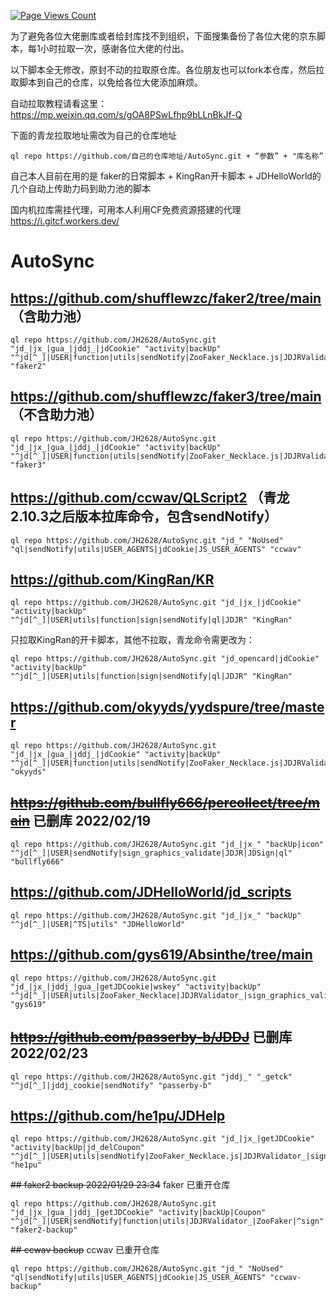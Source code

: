 [![Page Views Count](https://badges.toozhao.com/badges/01FVFWHTPMF5JQEWK1AW75VNAE/green.svg)](https://badges.toozhao.com/stats/01FVFWHTPMF5JQEWK1AW75VNAE "Get your own page views count badge on badges.toozhao.com")

为了避免各位大佬删库或者给封库找不到组织，下面搜集备份了各位大佬的京东脚本，每1小时拉取一次，感谢各位大佬的付出。

以下脚本全无修改，原封不动的拉取原仓库。各位朋友也可以fork本仓库，然后拉取脚本到自己的仓库，以免给各位大佬添加麻烦。

自动拉取教程请看这里： https://mp.weixin.qq.com/s/gOA8PSwLfhp9bLLnBkJf-Q

下面的青龙拉取地址需改为自己的仓库地址

    ql repo https://github.com/自己的仓库地址/AutoSync.git + “参数” + "库名称”

自己本人目前在用的是 faker的日常脚本 + KingRan开卡脚本 + JDHelloWorld的几个自动上传助力码到助力池的脚本

国内机拉库需挂代理，可用本人利用CF免费资源搭建的代理 https://i.gitcf.workers.dev/

# AutoSync

## https://github.com/shufflewzc/faker2/tree/main （含助力池）

    ql repo https://github.com/JH2628/AutoSync.git "jd_|jx_|gua_|jddj_|jdCookie" "activity|backUp" "^jd[^_]|USER|function|utils|sendNotify|ZooFaker_Necklace.js|JDJRValidator_|sign_graphics_validate|ql|JDSignValidator|magic|depend|h5sts" "faker2"

## https://github.com/shufflewzc/faker3/tree/main （不含助力池）

    ql repo https://github.com/JH2628/AutoSync.git "jd_|jx_|gua_|jddj_|jdCookie" "activity|backUp" "^jd[^_]|USER|function|utils|sendNotify|ZooFaker_Necklace.js|JDJRValidator_|sign_graphics_validate|ql|JDSignValidator" "faker3"

## https://github.com/ccwav/QLScript2 （青龙2.10.3之后版本拉库命令，包含sendNotify）

    ql repo https://github.com/JH2628/AutoSync.git "jd_" "NoUsed" "ql|sendNotify|utils|USER_AGENTS|jdCookie|JS_USER_AGENTS" "ccwav"

## https://github.com/KingRan/KR

    ql repo https://github.com/JH2628/AutoSync.git "jd_|jx_|jdCookie" "activity|backUp" "^jd[^_]|USER|utils|function|sign|sendNotify|ql|JDJR" "KingRan"

只拉取KingRan的开卡脚本，其他不拉取，青龙命令需更改为：

    ql repo https://github.com/JH2628/AutoSync.git "jd_opencard|jdCookie" "activity|backUp" "^jd[^_]|USER|utils|function|sign|sendNotify|ql|JDJR" "KingRan"

## https://github.com/okyyds/yydspure/tree/master

    ql repo https://github.com/JH2628/AutoSync.git "jd_|jx_|gua_|jddj_|jdCookie" "activity|backUp" "^jd[^_]|USER|function|utils|sendNotify|ZooFaker_Necklace.js|JDJRValidator_|sign_graphics_validate|ql|JDSignValidator" "okyyds"
    
## ~~https://github.com/bullfly666/percollect/tree/main~~ 已删库 2022/02/19

    ql repo https://github.com/JH2628/AutoSync.git "jd_|jx_" "backUp|icon" "^jd[^_]|USER|sendNotify|sign_graphics_validate|JDJR|JDSign|ql" "bullfly666"

## https://github.com/JDHelloWorld/jd_scripts

    ql repo https://github.com/JH2628/AutoSync.git "jd_|jx_" "backUp" "^jd[^_]|USER|^TS|utils" "JDHelloWorld"

## https://github.com/gys619/Absinthe/tree/main

    ql repo https://github.com/JH2628/AutoSync.git "jd_|jx_|jddj_|gua_|getJDCookie|wskey" "activity|backUp" "^jd[^_]|USER|utils|ZooFaker_Necklace|JDJRValidator_|sign_graphics_validate|jddj_cookie|function|ql|magic|JDJR|JD" "gys619"

## ~~https://github.com/passerby-b/JDDJ~~ 已删库 2022/02/23

    ql repo https://github.com/JH2628/AutoSync.git "jddj_" "_getck" "^jd[^_]|jddj_cookie|sendNotify" "passerby-b"

## https://github.com/he1pu/JDHelp

    ql repo https://github.com/JH2628/AutoSync.git "jd_|jx_|getJDCookie" "activity|backUp|jd_delCoupon" "^jd[^_]|USER|utils|sendNotify|ZooFaker_Necklace.js|JDJRValidator_|sign_graphics_validate" "he1pu"

~~## faker2 backup 2022/01/29 23:34~~ faker 已重开仓库

    ql repo https://github.com/JH2628/AutoSync.git "jd_|jx_|gua_|jddj_|getJDCookie" "activity|backUp|Coupon" "^jd[^_]|USER|sendNotify|function|utils|JDJRValidator_|ZooFaker|^sign" "faker2-backup"
    
~~## ccwav backup~~ ccwav 已重开仓库

    ql repo https://github.com/JH2628/AutoSync.git "jd_" "NoUsed" "ql|sendNotify|utils|USER_AGENTS|jdCookie|JS_USER_AGENTS" "ccwav-backup"
